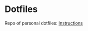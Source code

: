 # Dotfiles
Repo of personal dotfiles: [Instructions](https://www.atlassian.com/git/tutorials/dotfiles)
